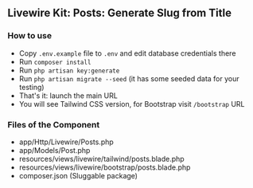 ## Livewire Kit: Posts: Generate Slug from Title

### How to use

- Copy `.env.example` file to `.env` and edit database credentials there
- Run `composer install`
- Run `php artisan key:generate`
- Run `php artisan migrate --seed` (it has some seeded data for your testing)
- That's it: launch the main URL
- You will see Tailwind CSS version, for Bootstrap visit `/bootstrap` URL


### Files of the Component

- app/Http/Livewire/Posts.php
- app/Models/Post.php
- resources/views/livewire/tailwind/posts.blade.php
- resources/views/livewire/bootstrap/posts.blade.php
- composer.json (Sluggable package)